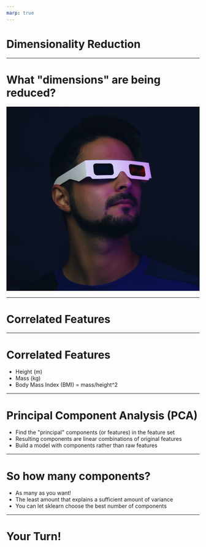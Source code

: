 ```yaml
---
marp: true
---
```


# Dimensionality Reduction

<!--
This lesson is about dimensionality reduction.

This class is largely focused on prediction models and algorithms. Dimensionality reduction is not a prediction algorithm, but
is a very important preprocessing algorithm. Dimensionality reduction is often performed on a dataset before building a
prediction model, such as logistic regression.

-->

---

# What "dimensions" are being reduced?

![](res/3d_glasses.png)

<!--
The dimensionality being reduced here is the number of input features. Say we have a dataset with 100 features. So we
initially have 100 dimensions in our model. This can be unwieldy and lead to overfitting, in the same way on training on too
much data and leaving none for testing can lead to overfitting.

The aim of dimensionality reduction is to reduce the number of features to just those that are most important.

Image Details:
* [3d_glasses.png](https://unsplash.com/photos/GsGs_FvQyac): Unsplash License

-->

---

# Correlated Features

<!--
Dimensionality reduction is most important when some features may be correlated. Many prediction models actually assume that
features are independent, or at least have low collinearity or correlation. But this is not always true! Having correlated
features can lead to violations of model assumptions, which brings the entire model in question.

-->

---

# Correlated Features

- Height (m)
- Mass (kg)
- Body Mass Index (BMI) = mass/height^2

<!--
Take an extreme example:

Say we have a model that uses height, mass, and BMI as features. Now, BMI is entirely a derived feature from height and mass.
Having all 3 of these features means we *definitely* have correlated features. Even alone, height and mass are extremely
correlated, and may lead to issues. Having all 3 is a perfect example of too many dimensions.

We would run dimensionality reduction on this to find just the dimensions that matter, before running this feature set through
any models.

-->

---

# Principal Component Analysis (PCA)

- Find the "principal" components (or features) in the feature set
- Resulting components are linear combinations of original features
- Build a model with components rather than raw features

<!--
PCA is by far the most widely used algorithm for dimensionality reduction. PCA works by taking the feature matrix and finding
the eigenvalues and eigenvectors of this matrix.

(NOTE: Mentioning this will be useful to those with a linear algebra background, but may intimidate those who haven't heard of
eigenvectors. Make sure to stress that the implementation isn't that important because sklearn does it for you under the hood.
No need to explain what eigenvectors do, suffice to say that the eigenvalues tell you how important an "eigenvector" of
features is.)

Note that the final components are not a subset of the original features, but a linear combination of features. That is how we
distinguish between "feature" (an input feature) and a "component" (result of PCA, which is a linear combination of input
features).

-->

---

# So how many components?

- As many as you want!
- The least amount that explains a sufficient amount of variance
- You can let sklearn choose the best number of components

<!--
As usual, it is probably best to let sklearn choose the optimal number of components, unless you have a set number in mind.

-->

---

# Your Turn!

<!--
Direct students to the colab, where they will apply PCA to a dataset on wine, before applying logistic regression to the
components.

-->
